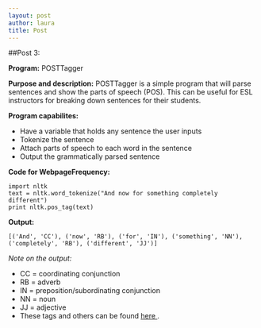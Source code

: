 ```yaml
---
layout: post
author: laura
title: Post
---
```


##Post 3:

__Program:__ POSTTagger

__Purpose and description:__ POSTTagger is a simple program that will parse sentences and show the parts of speech (POS). This can be useful for ESL instructors for breaking down sentences for their students.
	
__Program capabilites:__
* Have a variable that holds any sentence the user inputs
* Tokenize the sentence
* Attach parts of speech to each word in the sentence
* Output the grammatically parsed sentence

__Code for WebpageFrequency:__

```
import nltk
text = nltk.word_tokenize("And now for something completely different")
print nltk.pos_tag(text)
```						

__Output:__

```
[('And', 'CC'), ('now', 'RB'), ('for', 'IN'), ('something', 'NN'), ('completely', 'RB'), ('different', 'JJ')]
```

_Note on the output:_
* CC = coordinating conjunction
* RB = adverb
* IN = preposition/subordinating conjunction
* NN = noun
* JJ = adjective
* These tags and others can be found <a href="http://www.monlp.com/2011/11/08/part-of-speech-tags/"> here </a>.

